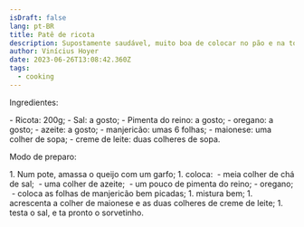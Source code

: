 ```yaml
---
isDraft: false
lang: pt-BR
title: Patê de ricota
description: Supostamente saudável, muito boa de colocar no pão e na torrada.
author: Vinícius Hoyer
date: 2023-06-26T13:08:42.360Z
tags:
  - cooking
---
```

Ingredientes:

-﻿ Ricota: 200g;
-﻿ Sal: a gosto;
-﻿ Pimenta do reino: a gosto;
-﻿ oregano: a gosto;
-﻿ azeite: a gosto;
-﻿ manjericão: umas 6 folhas;
-﻿ maionese: uma colher de sopa;
-﻿ creme de leite: duas colheres de sopa.

M﻿odo de preparo:

1﻿. Num pote, amassa o queijo com um garfo;
1﻿. coloca:
 ﻿   - meia colher de chá de sal;
 ﻿   - uma colher de azeite;
 ﻿   - um pouco de pimenta do reino;
 ﻿   - oregano;
 ﻿   - coloca as folhas de manjericão bem picadas;
1﻿. mistura bem;
1﻿. acrescenta a colher de maionese e as duas colheres de creme de leite;
1﻿. testa o sal, e ta pronto o sorvetinho.